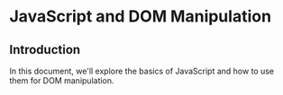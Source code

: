 # JavaScript and DOM Manipulation

## Introduction

In this document, we'll explore the basics of JavaScript  and how to use them for DOM manipulation.
